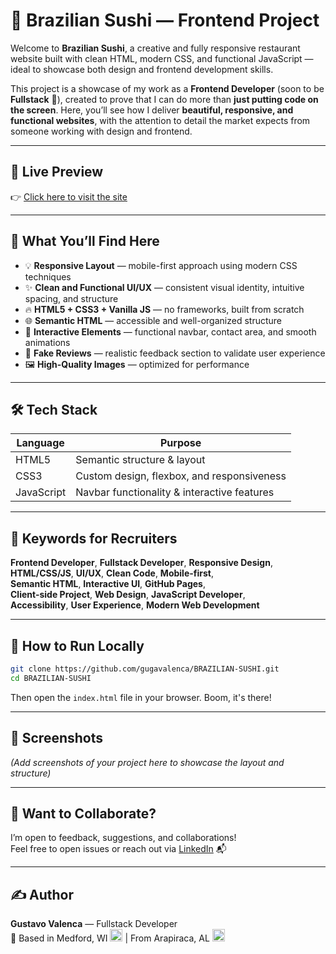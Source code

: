 # 🍣 Brazilian Sushi — Frontend Project

Welcome to **Brazilian Sushi**, a creative and fully responsive restaurant website built with clean HTML, modern CSS, and functional JavaScript — ideal to showcase both design and frontend development skills.  

This project is a showcase of my work as a **Frontend Developer** (soon to be **Fullstack** 👀), created to prove that I can do more than **just putting code on the screen**. Here, you’ll see how I deliver **beautiful, responsive, and functional websites**, with the attention to detail the market expects from someone working with design and frontend.

---

## 🚀 Live Preview

👉 [Click here to visit the site](https://gugavalenca.github.io/BRAZILIAN-SUSHI/)

---

## 🧠 What You’ll Find Here

- 💡 **Responsive Layout** — mobile-first approach using modern CSS techniques  
- ✨ **Clean and Functional UI/UX** — consistent visual identity, intuitive spacing, and structure  
- 🔥 **HTML5 + CSS3 + Vanilla JS** — no frameworks, built from scratch  
- 🌐 **Semantic HTML** — accessible and well-organized structure  
- 🎯 **Interactive Elements** — functional navbar, contact area, and smooth animations  
- 💬 **Fake Reviews** — realistic feedback section to validate user experience  
- 🖼️ **High-Quality Images** — optimized for performance

---

## 🛠️ Tech Stack

| Language   | Purpose                                    |
|------------|--------------------------------------------|
| HTML5      | Semantic structure & layout                |
| CSS3       | Custom design, flexbox, and responsiveness |
| JavaScript | Navbar functionality & interactive features|

---

## 📌 Keywords for Recruiters

**Frontend Developer**, **Fullstack Developer**, **Responsive Design**,  
**HTML/CSS/JS**, **UI/UX**, **Clean Code**, **Mobile-first**,  
**Semantic HTML**, **Interactive UI**, **GitHub Pages**,  
**Client-side Project**, **Web Design**, **JavaScript Developer**,  
**Accessibility**, **User Experience**, **Modern Web Development**

---

## 🧪 How to Run Locally

```bash
git clone https://github.com/gugavalenca/BRAZILIAN-SUSHI.git
cd BRAZILIAN-SUSHI
```

Then open the `index.html` file in your browser. Boom, it's there!

---

## 📸 Screenshots

*(Add screenshots of your project here to showcase the layout and structure)*

---

## 🤝 Want to Collaborate?

I’m open to feedback, suggestions, and collaborations!  
Feel free to open issues or reach out via [LinkedIn](https://www.linkedin.com/in/guga-valenca) 📬

---

## ✍️ Author

**Gustavo Valenca** — Fullstack Developer  
📍   Based in Medford, WI <img src="https://flagcdn.com/us.svg" width="20"> |  From Arapiraca, AL <img src="https://flagcdn.com/br.svg" width="20">
